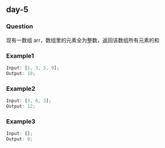 ## day-5

### Question

现有一数组 arr，数组里的元素全为整数，返回该数组所有元素的和

### Example1

```js
Input: [1, 3, 5, 9];
Output: 18;
```

### Example2

```js
Input: [3, 6, 3];
Output: 12;
```

### Example3

```js
Input: [];
Output: 0;
```
